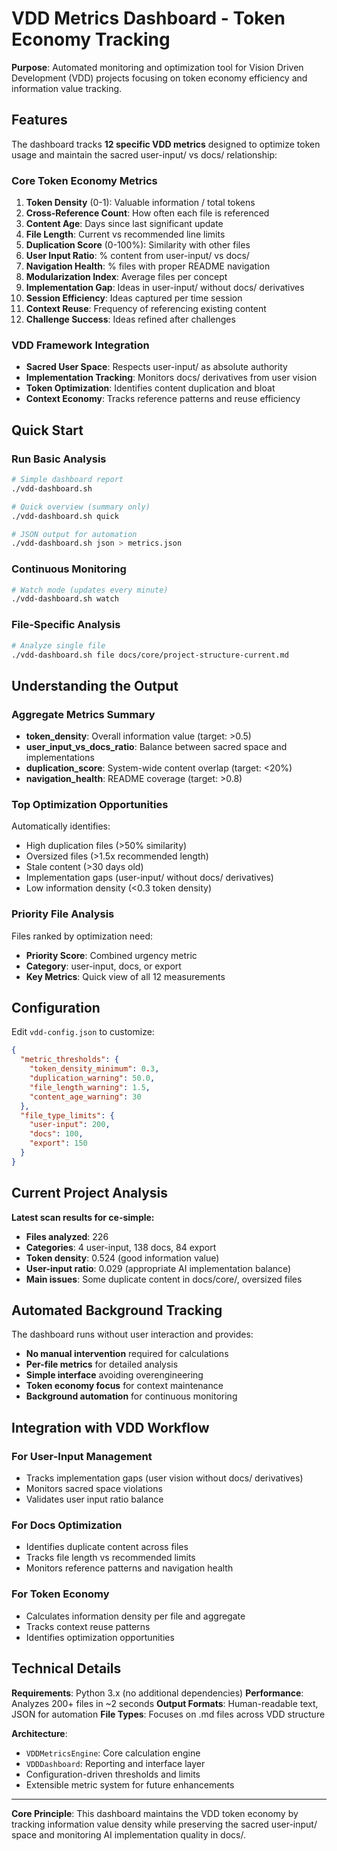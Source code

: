 # VDD Metrics Dashboard - Token Economy Tracking

**Purpose**: Automated monitoring and optimization tool for Vision Driven Development (VDD) projects focusing on token economy efficiency and information value tracking.

## Features

The dashboard tracks **12 specific VDD metrics** designed to optimize token usage and maintain the sacred user-input/ vs docs/ relationship:

### Core Token Economy Metrics

1. **Token Density** (0-1): Valuable information / total tokens
2. **Cross-Reference Count**: How often each file is referenced  
3. **Content Age**: Days since last significant update
4. **File Length**: Current vs recommended line limits
5. **Duplication Score** (0-100%): Similarity with other files
6. **User Input Ratio**: % content from user-input/ vs docs/
7. **Navigation Health**: % files with proper README navigation
8. **Modularization Index**: Average files per concept
9. **Implementation Gap**: Ideas in user-input/ without docs/ derivatives  
10. **Session Efficiency**: Ideas captured per time session
11. **Context Reuse**: Frequency of referencing existing content
12. **Challenge Success**: Ideas refined after challenges

### VDD Framework Integration

- **Sacred User Space**: Respects user-input/ as absolute authority
- **Implementation Tracking**: Monitors docs/ derivatives from user vision
- **Token Optimization**: Identifies content duplication and bloat
- **Context Economy**: Tracks reference patterns and reuse efficiency

## Quick Start

### Run Basic Analysis
```bash
# Simple dashboard report
./vdd-dashboard.sh

# Quick overview (summary only)  
./vdd-dashboard.sh quick

# JSON output for automation
./vdd-dashboard.sh json > metrics.json
```

### Continuous Monitoring  
```bash
# Watch mode (updates every minute)
./vdd-dashboard.sh watch
```

### File-Specific Analysis
```bash
# Analyze single file
./vdd-dashboard.sh file docs/core/project-structure-current.md
```

## Understanding the Output

### Aggregate Metrics Summary
- **token_density**: Overall information value (target: >0.5)
- **user_input_vs_docs_ratio**: Balance between sacred space and implementations  
- **duplication_score**: System-wide content overlap (target: <20%)
- **navigation_health**: README coverage (target: >0.8)

### Top Optimization Opportunities
Automatically identifies:
- High duplication files (>50% similarity)
- Oversized files (>1.5x recommended length)
- Stale content (>30 days old)
- Implementation gaps (user-input/ without docs/ derivatives)
- Low information density (<0.3 token density)

### Priority File Analysis
Files ranked by optimization need:
- **Priority Score**: Combined urgency metric
- **Category**: user-input, docs, or export
- **Key Metrics**: Quick view of all 12 measurements

## Configuration

Edit `vdd-config.json` to customize:

```json
{
  "metric_thresholds": {
    "token_density_minimum": 0.3,
    "duplication_warning": 50.0,
    "file_length_warning": 1.5,
    "content_age_warning": 30
  },
  "file_type_limits": {
    "user-input": 200,
    "docs": 100, 
    "export": 150
  }
}
```

## Current Project Analysis

**Latest scan results for ce-simple:**
- **Files analyzed**: 226
- **Categories**: 4 user-input, 138 docs, 84 export  
- **Token density**: 0.524 (good information value)
- **User-input ratio**: 0.029 (appropriate AI implementation balance)
- **Main issues**: Some duplicate content in docs/core/, oversized files

## Automated Background Tracking

The dashboard runs without user interaction and provides:
- **No manual intervention** required for calculations
- **Per-file metrics** for detailed analysis
- **Simple interface** avoiding overengineering  
- **Token economy focus** for context maintenance
- **Background automation** for continuous monitoring

## Integration with VDD Workflow

### For User-Input Management
- Tracks implementation gaps (user vision without docs/ derivatives)
- Monitors sacred space violations
- Validates user input ratio balance

### For Docs Optimization  
- Identifies duplicate content across files
- Tracks file length vs recommended limits
- Monitors reference patterns and navigation health

### For Token Economy
- Calculates information density per file and aggregate
- Tracks context reuse patterns
- Identifies optimization opportunities

## Technical Details

**Requirements**: Python 3.x (no additional dependencies)
**Performance**: Analyzes 200+ files in ~2 seconds
**Output Formats**: Human-readable text, JSON for automation
**File Types**: Focuses on .md files across VDD structure

**Architecture**:
- `VDDMetricsEngine`: Core calculation engine
- `VDDDashboard`: Reporting and interface layer  
- Configuration-driven thresholds and limits
- Extensible metric system for future enhancements

---

**Core Principle**: This dashboard maintains the VDD token economy by tracking information value density while preserving the sacred user-input/ space and monitoring AI implementation quality in docs/.